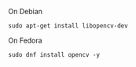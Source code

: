 
On Debian

```
sudo apt-get install libopencv-dev
```

On Fedora

```
sudo dnf install opencv -y
```